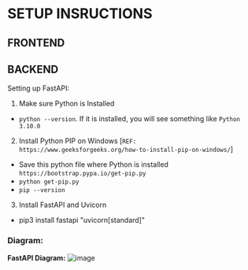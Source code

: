 # SETUP INSRUCTIONS

## FRONTEND

## BACKEND
Setting up FastAPI:
1) Make sure Python is Installed
  - `python --version`. If it is installed, you will see something like `Python 3.10.0`
2) Install Python PIP on Windows [`REF: https://www.geeksforgeeks.org/how-to-install-pip-on-windows/`]
- Save this python file where Python is installed `https://bootstrap.pypa.io/get-pip.py`
- `python get-pip.py`
- `pip --version`
3) Install FastAPI and Uvicorn
- pip3 install fastapi "uvicorn[standard]"


### Diagram: 
**FastAPI Diagram:**
![image](https://github.com/user-attachments/assets/df6d5ef2-7907-4824-add7-568b614569f5)
